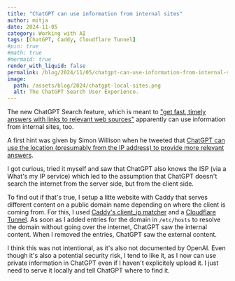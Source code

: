 ```yaml
---
title: "ChatGPT can use information from internal sites"
author: mitja
date: 2024-11-05
category: Working with AI
tags: [ChatGPT, Caddy, Cloudflare Tunnel]
#pin: true
#math: true
#mermaid: true
render_with_liquid: false
permalink: /blog/2024/11/05/chatgpt-can-use-information-from-internal-sites/
image:
  path: /assets/blog/2024/chatgpt-local-sites.png
  alt: The ChatGPT Search User Experience.
---
```

The new ChatGPT Search feature, which is meant to ["get fast, timely answers with links to relevant web sources"](https://openai.com/index/introducing-chatgpt-search/) apparently can use information from internal sites, too. 

A first hint was given by Simon Willison when he tweeted that [ChatGPT can use the location (presumably from the IP address) to provide more relevant answers](https://x.com/MitjaMartini/status/1853481953653141588).

I got curious, tried it myself and saw that ChatGPT also knows the ISP (via a What's my IP service) which led to the assumption that ChatGPT doesn't search the internet from the server side, but from the client side.

To find out if that's true, I setup a litte website with Caddy that serves different content on a public domain name depending on where the client is coming from. For this, I used [Caddy's client_ip matcher](https://caddyserver.com/docs/modules/http.matchers.client_ip) and a [Cloudflare Tunnel](https://www.cloudflare.com/de-de/products/tunnel/). As soon as I added entries for the domain in `/etc/hosts` to resolve the domain without going over the internet, ChatGPT saw the internal content. When I removed the entries, ChatGPT saw the external content.

I think this was not intentional, as it's also not documented by OpenAI. Even though it's also a potential security risk, I tend to like it, as I now can use private information in ChatGPT even if I haven't explicitely upload it. I just need to serve it locally and tell ChatGPT where to find it.

